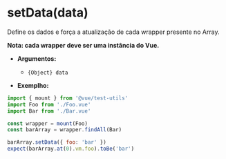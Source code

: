 # setData(data)

Define os dados e força a atualização de cada wrapper presente no Array.

**Nota: cada wrapper deve ser uma instância do Vue.**

- **Argumentos:**
  - `{Object} data`

- **Exemplho:**

```js
import { mount } from '@vue/test-utils'
import Foo from './Foo.vue'
import Bar from './Bar.vue'

const wrapper = mount(Foo)
const barArray = wrapper.findAll(Bar)

barArray.setData({ foo: 'bar' })
expect(barArray.at(0).vm.foo).toBe('bar')
```
